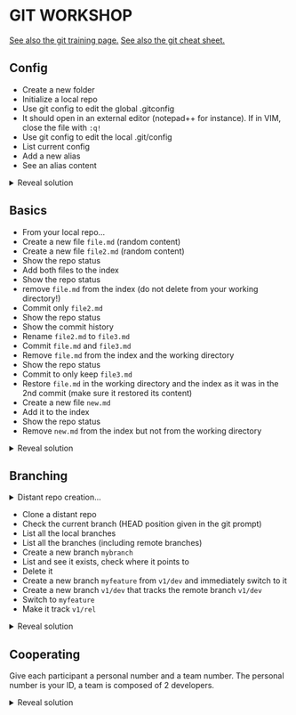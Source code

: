 # GIT WORKSHOP

[See also the git training page.](./git_training.md)
[See also the git cheat sheet.](./git.md)

## Config

- Create a new folder
- Initialize a local repo
- Use git config to edit the global .gitconfig
- It should open in an external editor (notepad++ for instance). If in VIM, close the file with `:q!`
- Use git config to edit the local .git/config
- List current config
- Add a new alias
- See an alias content

<details>
<summary>Reveal solution</summary>
<p>

```bash
git init
git config --edit
# set notepad++ as your editor :
git config --global core.editor "'C:/Program Files/Notepad++/notepad++.exe' -multiInst -notabbar -nosession -noPlugin"
git config --edit --global
git config --list
git config --global alias.ceg "config --edit --global"
git config alias.ceg
git config core.hooksPath .git/hooks
```

</p>
</details>

## Basics

- From your local repo...
- Create a new file `file.md` (random content)
- Create a new file `file2.md` (random content)
- Show the repo status
- Add both files to the index
- Show the repo status
- remove `file.md` from the index (do not delete from your working directory!)
- Commit only `file2.md`
- Show the repo status
- Show the commit history
- Rename `file2.md` to `file3.md`
- Commit `file.md` and `file3.md`
- Remove `file.md` from the index and the working directory
- Show the repo status
- Commit to only keep `file3.md`
- Restore `file.md` in the working directory and the index as it was in the 2nd commit (make sure it restored its content)
- Create a new file `new.md`
- Add it to the index
- Show the repo status
- Remove `new.md` from the index but not from the working directory

<details>
<summary>Reveal solution</summary>
<p>

```bash
touch file.md
touch file2.md
git status
git add -- file.md file2.md # or git add --all
git status
git rm --cached -- file.md
git commit
git status
git log
git mv file2.md file3.md
git add file.md
git commit
git rm file.md
git status
git commit
git checkout HEAD~ -- file.md
git touch new.md
git add new.md
git status
git reset -- new.md
```

</p>
</details>

## Branching

<details>
<summary>Distant repo creation...</summary>
<p>

```bash
git init
echo "repo" > README.md
git checkout -b v1/rel
git add README.md
git commit -m "v1/init"
touch .gitignore
git checkout -b v1/dev
git add .gitignore
git commit -m "v1/init added .gitignore"
git remote add origin <url>
git push origin v1/rel v1/dev
```

</p>
</details>

- Clone a distant repo
- Check the current branch (HEAD position given in the git prompt)
- List all the local branches
- List all the branches (including remote branches)
- Create a new branch `mybranch`
- List and see it exists, check where it points to
- Delete it
- Create a new branch `myfeature` from `v1/dev` and immediately switch to it
- Create a new branch `v1/dev` that tracks the remote branch `v1/dev`
- Switch to `myfeature`
- Make it track `v1/rel`

<details>
<summary>Reveal solution</summary>
<p>

```bash
git clone <url>
git branch
git branch -a
git branch mybranch
git branch
git branch -d mybranch
git checkout -b myfeature origin/v1/dev
git checkout v1/dev
git checkout myfeature
git branch -u v1/rel
```

</p>
</details>

## Cooperating

Give each participant a personal number and a team number. The personal number is your ID, a team is composed of 2 developers.



<details>
<summary>Reveal solution</summary>
<p>

```bash

```

</p>
</details>